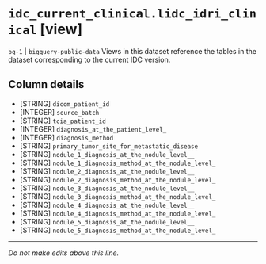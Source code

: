 # `idc_current_clinical.lidc_idri_clinical` [view]
`bq-1` | `bigquery-public-data`
Views in this dataset reference the tables in the dataset corresponding to the current IDC version.

## Column details
* [STRING]    `dicom_patient_id`
* [INTEGER]   `source_batch`
* [STRING]    `tcia_patient_id`
* [INTEGER]   `diagnosis_at_the_patient_level_`
* [INTEGER]   `diagnosis_method`
* [STRING]    `primary_tumor_site_for_metastatic_disease`
* [STRING]    `nodule_1_diagnosis_at_the_nodule_level__`
* [STRING]    `nodule_1_diagnosis_method_at_the_nodule_level_`
* [STRING]    `nodule_2_diagnosis_at_the_nodule_level__`
* [STRING]    `nodule_2_diagnosis_method_at_the_nodule_level_`
* [STRING]    `nodule_3_diagnosis_at_the_nodule_level__`
* [STRING]    `nodule_3_diagnosis_method_at_the_nodule_level_`
* [STRING]    `nodule_4_diagnosis_at_the_nodule_level__`
* [STRING]    `nodule_4_diagnosis_method_at_the_nodule_level_`
* [STRING]    `nodule_5_diagnosis_at_the_nodule_level__`
* [STRING]    `nodule_5_diagnosis_method_at_the_nodule_level_`

-------------------------------------------------------------------------------
*Do not make edits above this line.*
